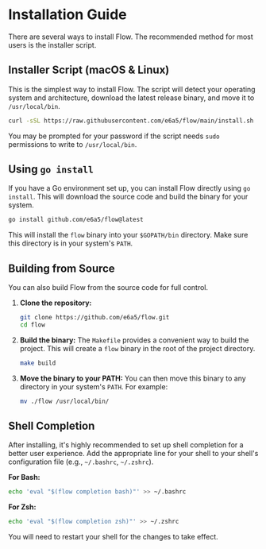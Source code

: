 # Installation Guide

There are several ways to install Flow. The recommended method for most users is the installer script.

## Installer Script (macOS & Linux)

This is the simplest way to install Flow. The script will detect your operating system and architecture, download the latest release binary, and move it to `/usr/local/bin`.

```bash
curl -sSL https://raw.githubusercontent.com/e6a5/flow/main/install.sh | bash
```

You may be prompted for your password if the script needs `sudo` permissions to write to `/usr/local/bin`.

## Using `go install`

If you have a Go environment set up, you can install Flow directly using `go install`. This will download the source code and build the binary for your system.

```bash
go install github.com/e6a5/flow@latest
```

This will install the `flow` binary into your `$GOPATH/bin` directory. Make sure this directory is in your system's `PATH`.

## Building from Source

You can also build Flow from the source code for full control.

1.  **Clone the repository:**
    ```bash
    git clone https://github.com/e6a5/flow.git
    cd flow
    ```

2.  **Build the binary:**
    The `Makefile` provides a convenient way to build the project. This will create a `flow` binary in the root of the project directory.
    ```bash
    make build
    ```

3.  **Move the binary to your PATH:**
    You can then move this binary to any directory in your system's `PATH`. For example:
    ```bash
    mv ./flow /usr/local/bin/
    ```

## Shell Completion

After installing, it's highly recommended to set up shell completion for a better user experience. Add the appropriate line for your shell to your shell's configuration file (e.g., `~/.bashrc`, `~/.zshrc`).

**For Bash:**
```bash
echo 'eval "$(flow completion bash)"' >> ~/.bashrc
```

**For Zsh:**
```bash
echo 'eval "$(flow completion zsh)"' >> ~/.zshrc
```

You will need to restart your shell for the changes to take effect. 